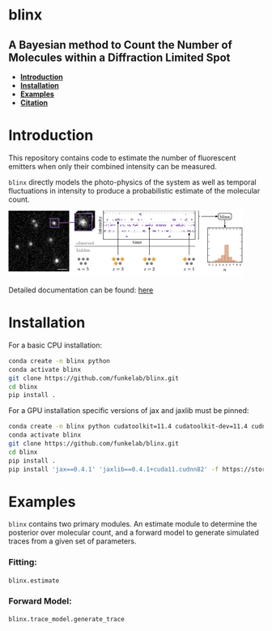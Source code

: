 blinx
=====
A Bayesian method to Count the Number of Molecules within a Diffraction Limited Spot
--

- **[Introduction](#introduction)**
- **[Installation](#installation)**
- **[Examples](#examples)**
- **[Citation](#citation)**


# Introduction
This repository contains code to estimate the number of fluorescent emitters
when only their combined intensity can be measured.

`blinx` directly models the photo-physics of the system as well as temporal 
fluctuations in intensity to produce a probabilistic estimate of the molecular count.

![iamge](imgs/overview_fig.png)

Detailed documentation can be found: [here](https://funkelab.github.io/blinx/)

# Installation
For a basic CPU installation:
```bash
conda create -n blinx python
conda activate blinx
git clone https://github.com/funkelab/blinx.git
cd blinx
pip install .
```

For a GPU installation specific versions of jax and jaxlib must be pinned: 
```bash
conda create -n blinx python cudatoolkit=11.4 cudatoolkit-dev=11.4 cudnn=8.2 -c conda-forge
conda activate blinx
git clone https://github.com/funkelab/blinx.git
cd blinx
pip install .
pip install 'jax==0.4.1' 'jaxlib==0.4.1+cuda11.cudnn82' -f https://storage.googleapis.com/jax-releases/jax_cuda_releases.html

```
# Examples
`blinx` contains two primary modules. An estimate module to determine the posterior over molecular count, 
and a forward model to generate simulated traces from a given set of parameters.

### Fitting:

`blinx.estimate`


### Forward Model:

`blinx.trace_model.generate_trace`